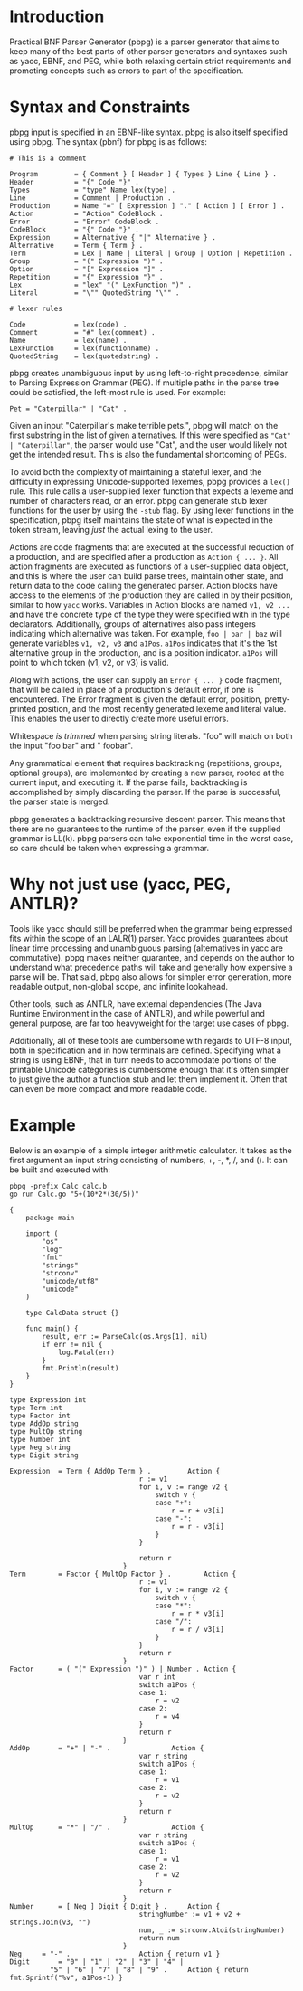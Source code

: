 # Introduction

Practical BNF Parser Generator (pbpg) is a parser generator that aims to keep many of the best parts of other parser generators and syntaxes such as yacc, EBNF, and PEG, while both relaxing certain strict requirements and promoting concepts such as errors to part of the specification.

# Syntax and Constraints

pbpg input is specified in an EBNF-like syntax. pbpg is also itself specified using pbpg. The syntax (pbnf) for pbpg is as follows:

```
# This is a comment

Program     	= { Comment } [ Header ] { Types } Line { Line } .
Header      	= "{" Code "}" .
Types	    	= "type" Name lex(type) .
Line        	= Comment | Production .
Production  	= Name "=" [ Expression ] "." [ Action ] [ Error ] .
Action      	= "Action" CodeBlock .
Error       	= "Error" CodeBlock .
CodeBlock   	= "{" Code "}" .						
Expression  	= Alternative { "|" Alternative } .	
Alternative 	= Term { Term } .		
Term        	= Lex | Name | Literal | Group | Option | Repetition .
Group       	= "(" Expression ")" .		
Option      	= "[" Expression "]" .	
Repetition  	= "{" Expression "}" .
Lex         	= "lex" "(" LexFunction ")" .
Literal     	= "\"" QuotedString "\"" .	

# lexer rules

Code        	= lex(code) .			
Comment     	= "#" lex(comment) .
Name        	= lex(name) .		
LexFunction 	= lex(functionname) .
QuotedString	= lex(quotedstring) .			
```

pbpg creates unambiguous input by using left-to-right precedence, similar to Parsing Expression Grammar (PEG). If multiple paths in the parse tree could be satisfied, the left-most rule is used. For example:

```
Pet = "Caterpillar" | "Cat" .
```

Given an input "Caterpillar's make terrible pets.", pbpg will match on the first substring in the list of given alternatives. If this were specified as `"Cat" | "Caterpillar"`, the parser would use "Cat", and the user would likely not get the intended result. This is also the fundamental shortcoming of PEGs. 

To avoid both the complexity of maintaining a stateful lexer, and the difficulty in expressing Unicode-supported lexemes, pbpg provides a `lex()` rule. This rule calls a user-supplied lexer function that expects a lexeme and number of characters read, or an error. pbpg can generate stub lexer functions for the user by using the `-stub` flag. By using lexer functions in the specification, pbpg itself maintains the state of what is expected in the token stream, leaving _just_ the actual lexing to the user. 

Actions are code fragments that are executed at the successful reduction of a production, and are specified after a production as `Action { ... }`. All action fragments are executed as functions of a user-supplied data object, and this is where the user can build parse trees, maintain other state, and return data to the code calling the generated parser. Action blocks have access to the elements of the production they are called in by their position, similar to how `yacc` works. Variables in Action blocks are named `v1, v2 ...` and have the concrete type of the type they were specified with in the type declarators. Additionally, groups of alternatives also pass integers indicating which alternative was taken. For example, `foo | bar | baz` will generate variables `v1, v2, v3` and `a1Pos`. `a1Pos` indicates that it's the 1st alternative group in the production, and is a position indicator. `a1Pos` will point to which token (v1, v2, or v3) is valid.

Along with actions, the user can supply an `Error { ... }` code fragment, that will be called in place of a production's default error, if one is encountered. The Error fragment is given the default error, position, pretty-printed position, and the most recently generated lexeme and literal value. This enables the user to directly create more useful errors.

Whitespace *is trimmed* when parsing string literals. "foo" will match on both the input "foo bar" and "   foobar".

Any grammatical element that requires backtracking (repetitions, groups, optional groups), are implemented by creating a new parser, rooted at the current input, and executing it. If the parse fails, backtracking is accomplished by simply discarding the parser. If the parse is successful, the parser state is merged. 

pbpg generates a backtracking recursive descent parser. This means that there are no guarantees to the runtime of the parser, even if the supplied grammar is LL(k). pbpg parsers can take exponential time in the worst case, so care should be taken when expressing a grammar. 

# Why not just use (yacc, PEG, ANTLR)?

Tools like yacc should still be preferred when the grammar being expressed fits within the scope of an LALR(1) parser. Yacc provides guarantees about linear time processing and unambiguous parsing (alternatives in yacc are commutative). pbpg makes neither guarantee, and depends on the author to understand what precedence paths will take and generally how expensive a parse will be. That said, pbpg also allows for simpler error generation, more readable output, non-global scope, and infinite lookahead. 

Other tools, such as ANTLR, have external dependencies (The Java Runtime Environment in the case of ANTLR), and while powerful and general purpose, are far too heavyweight for the target use cases of pbpg. 

Additionally, all of these tools are cumbersome with regards to UTF-8 input, both in specification and in how terminals are defined. Specifying what a string is using EBNF, that in turn needs to accommodate portions of the printable Unicode categories is cumbersome enough that it's often simpler to just give the author a function stub and let them implement it. Often that can even be more compact and more readable code.

# Example

Below is an example of a simple integer arithmetic calculator. It takes as the first argument an input string consisting of numbers, +, -, *, /, and (). It can be built and executed with:

```
pbpg -prefix Calc calc.b
go run Calc.go "5+(10*2*(30/5))"
```


```
{
	package main

	import (
		"os"
		"log"
		"fmt"
		"strings"
		"strconv"
		"unicode/utf8"
		"unicode"
	)

	type CalcData struct {}

	func main() {
		result, err := ParseCalc(os.Args[1], nil)
		if err != nil {
			log.Fatal(err)
		}
		fmt.Println(result)
	} 
}

type Expression int
type Term int
type Factor int
type AddOp string
type MultOp string
type Number int
type Neg string
type Digit string

Expression 	= Term { AddOp Term } .			Action {
								r := v1
								for i, v := range v2 {
									switch v {
									case "+":
										r = r + v3[i]
									case "-":
										r = r - v3[i]
									}
								}

								return r
							}
Term 		= Factor { MultOp Factor } .		Action {
								r := v1
								for i, v := range v2 {
									switch v {
									case "*":
										r = r * v3[i]
									case "/":
										r = r / v3[i]
									}
								}
								return r
							}
Factor		= ( "(" Expression ")" ) | Number .	Action {
								var r int
								switch a1Pos {
								case 1:
									r = v2
								case 2:
									r = v4
								}
								return r
							}
AddOp 		= "+" | "-" .				Action {
								var r string
								switch a1Pos {
								case 1:
									r = v1
								case 2:
									r = v2
								}
								return r
							}
MultOp 		= "*" | "/" .				Action { 
								var r string
								switch a1Pos {
								case 1:
									r = v1
								case 2:
									r = v2
								}
								return r
							}
Number 		= [ Neg ] Digit { Digit } .		Action {
								stringNumber := v1 + v2 + strings.Join(v3, "")
								num, _ := strconv.Atoi(stringNumber)
								return num
							}
Neg		= "-" .					Action { return v1 }
Digit 		= "0" | "1" | "2" | "3" | "4" | 
	  	  "5" | "6" | "7" | "8" | "9" . 	Action { return fmt.Sprintf("%v", a1Pos-1) }
```
